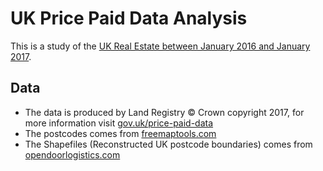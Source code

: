 # UK Price Paid Data Analysis
This is a study of the [UK Real Estate between January 2016 and January 2017](UK%20Real%20Estate%20Price%20Paid%20Data%20Analysis.ipynb).

## Data
- The data is produced by Land Registry © Crown copyright 2017, for more information visit [gov.uk/price-paid-data](https://www.gov.uk/government/statistical-data-sets/price-paid-data-downloads)
- The postcodes comes from [freemaptools.com](https://www.freemaptools.com/download-uk-postcode-lat-lng.htm)
- The Shapefiles (Reconstructed UK postcode boundaries) comes from [opendoorlogistics.com](http://www.opendoorlogistics.com/downloads/)
